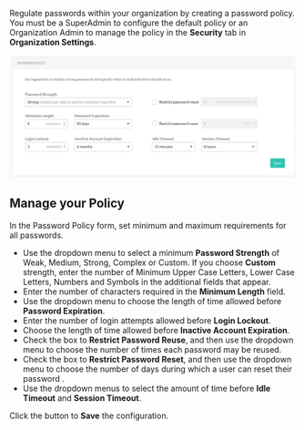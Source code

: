 <!--
title: "Configure the Password Policy of TeamServer"
description: "Guidelines for configuring the password policy for TeamServer"
tags: "Admin system settings security password policy administration"
-->

Regulate passwords within your organization by creating a password policy. You must be a SuperAdmin to configure the default policy or an Organization Admin to manage the policy in the **Security** tab in **Organization Settings**.  

<a href="assets/images/Security-password-policy.png" rel="lightbox" title="Password Policy form"><img class="thumbnail" src="assets/images/Security-password-policy.png"/></a>

 
## Manage your Policy

In the Password Policy form, set minimum and maximum requirements for all passwords. 

* Use the dropdown menu to select a minimum **Password Strength** of Weak, Medium, Strong, Complex or Custom. If you choose **Custom** strength, enter the number of Minimum Upper Case Letters, Lower Case Letters, Numbers and Symbols in the additional fields that appear. 
* Enter the number of characters required in the **Minimum Length** field. 
* Use the dropdown menu to choose the length of time allowed before **Password Expiration**. 
* Enter the number of login attempts allowed before **Login Lockout**.
* Choose the length of time allowed before **Inactive Account Expiration**.
* Check the box to **Restrict Password Reuse**, and then use the dropdown menu to choose the number of times each password may be reused. 
* Check the box to **Restrict Password Reset**, and then use the dropdown menu to choose the number of days during which a user can reset their password <!-- after their request is sent -->. 
* Use the dropdown menus to select the amount of time before **Idle Timeout** and **Session Timeout**. 

Click the button to **Save** the configuration. 